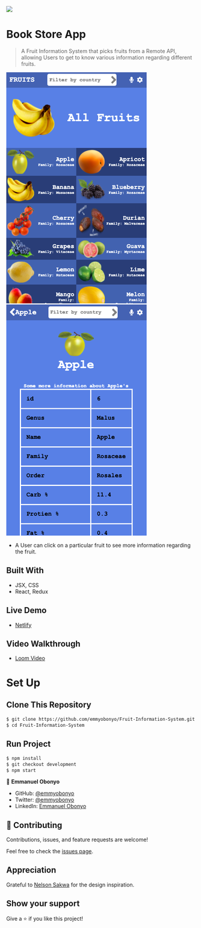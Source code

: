 ![](https://img.shields.io/badge/Microverse-blueviolet)

# Book Store App

> A Fruit Information System that picks fruits from a Remote API, allowing Users to get to know various information regarding different fruits.

![Home Page](./public/assets/home.png)
![Information Page](./public/assets/info.png)

- A User can click on a particular fruit to see more information regarding the fruit.

## Built With

- JSX, CSS
- React, Redux

## Live Demo

- [Netlify](https://fruitify-react-redux.netlify.app/)

## Video Walkthrough

- [Loom Video](https://www.loom.com/share/0a4e991e652f4944ab1a48214daa5350)

# Set Up
## Clone This Repository
```
$ git clone https://github.com/emmyobonyo/Fruit-Information-System.git
$ cd Fruit-Information-System
```

## Run Project
```
$ npm install
$ git checkout development
$ npm start
```

👤 **Emmanuel Obonyo**

- GitHub: [@emmyobonyo](https://github.com/emmyobonyo)
- Twitter: [@emmyobonyo](https://twitter.com/emmyobonyo)
- LinkedIn: [Emmanuel Obonyo](https://www.linkedin.com/in/emmanuel-obonyo-3728a2200/)
## 🤝 Contributing

Contributions, issues, and feature requests are welcome!

Feel free to check the [issues page](https://github.com/emmyobonyo/Fruit-Information-System/issues).

## Appreciation

Grateful to [Nelson Sakwa](https://www.behance.net/gallery/31579789/Ballhead-App-(Free-PSDs)) for the design inspiration.

## Show your support

Give a ⭐️ if you like this project!
